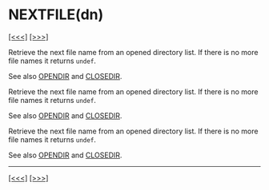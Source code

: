 # NEXTFILE(dn)

[\[\<\<\<\]](ug_25.145.md) [\[\>\>\>\]](ug_25.147.md)

Retrieve the next file name from an opened directory list. If there is
no more file names it returns `undef`.

See also [OPENDIR](ug.md) and [CLOSEDIR](ug.md).

Retrieve the next file name from an opened directory list. If there is
no more file names it returns `undef`.

See also [OPENDIR](ug.md) and [CLOSEDIR](ug.md).

Retrieve the next file name from an opened directory list. If there is
no more file names it returns `undef`.

See also [OPENDIR](ug.md) and [CLOSEDIR](ug.md).

-----

[\[\<\<\<\]](ug_25.145.md) [\[\>\>\>\]](ug_25.147.md)
